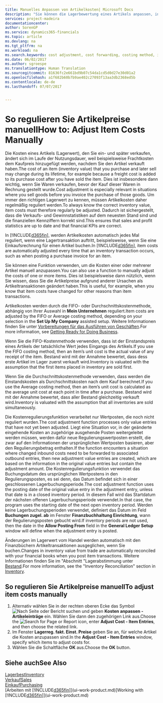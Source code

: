 ```yaml
---
title: Manuelles Anpassen von Artikelkosten| Microsoft Docs
description: "Sie können die Lagerbewertung eines Artikels anpassen, indem Sie die FIFO. oder \" Standard \"oder Durchschnittskostenmethode anwenden, z. B. wenn Artikelkosten für Gründe, die keine Transaktionen betreffen, ändern."
services: project-madeira
documentationcenter: 
author: SorenGP
ms.service: dynamics365-financials
ms.topic: article
ms.devlang: na
ms.tgt_pltfrm: na
ms.workload: na
ms.search.keywords: cost adjustment, cost forwarding, costing method, inventory valuation, costing
ms.date: 06/02/2017
ms.author: sgroespe
ms.translationtype: Human Translation
ms.sourcegitcommit: 81636fc2e661bd9b07c54da1cd5d0d27e30d01a2
ms.openlocfilehash: a1f682b60b7b9ae402c27093f13aa3db2368ed5b
ms.contentlocale: de-de
ms.lasthandoff: 07/07/2017


---
```

# <a name="how-to-adjust-item-costs-manually"></a><span data-ttu-id="6609f-103">So regulieren Sie Artikelpreise manuell</span><span class="sxs-lookup"><span data-stu-id="6609f-103">How to: Adjust Item Costs Manually</span></span>
<span data-ttu-id="6609f-104">Die Kosten eines Artikels (Lagerwert), den Sie ein- und später verkaufen, ändert sich im Laufe der Nutzungsdauer, weil beispielsweise Frachtkosten dem Kaufpreis hinzugefügt werden, nachdem Sie den Artikel verkauft haben.</span><span class="sxs-lookup"><span data-stu-id="6609f-104">The cost of an item (inventory value) that you purchase and later sell may change during its lifetime, for example because a freight cost is added to its purchase cost after you have sold the item.</span></span> <span data-ttu-id="6609f-105">Dies ist insbesondere dann wichtig, wenn Sie Waren verkaufen, bevor der Kauf dieser Waren in Rechnung gestellt wurde.</span><span class="sxs-lookup"><span data-stu-id="6609f-105">Cost adjustment is especially relevant in situations where you sell goods before you invoice the purchase of those goods.</span></span> <span data-ttu-id="6609f-106">Um immer den richtigen Lagerwert zu kennen, müssen Artikelkosten daher regelmäßig reguliert werden.</span><span class="sxs-lookup"><span data-stu-id="6609f-106">To always know the correct inventory value, item costs must therefore regularly be adjusted.</span></span> <span data-ttu-id="6609f-107">Dadurch ist sichergestellt, dass die Verkaufs- und Gewinnstatistiken auf dem neuesten Stand sind und die finanziellen Kennziffern korrekt sind.</span><span class="sxs-lookup"><span data-stu-id="6609f-107">This ensures that sales and profit statistics are up to date and that financial KPIs are correct.</span></span>

<span data-ttu-id="6609f-108">In [!INCLUDE[d365fin](includes/d365fin_md.md)], werden Artikelkosten automatisch jedes Mal reguliert, wenn eine Lagertransaktion auftritt, beispielsweise, wenn Sie eine Einkaufsrechnung für einen Artikel buchen.</span><span class="sxs-lookup"><span data-stu-id="6609f-108">In [!INCLUDE[d365fin](includes/d365fin_md.md)], item costs are automatically adjusted every time that an inventory transaction occurs, such as when posting a purchase invoice for an item.</span></span>

<span data-ttu-id="6609f-109">Sie können eine Funktion verwenden, um die Kosten einer oder mehrerer Artikel manuell anzupassen.</span><span class="sxs-lookup"><span data-stu-id="6609f-109">You can also use a function to manually adjust the costs of one or more items.</span></span> <span data-ttu-id="6609f-110">Dies ist beispielsweise dann nützlich, wenn Sie wissen, dass Sie die Artikelpreise aufgrund anderer Ursachen als Artikeltransaktionen geändert haben.</span><span class="sxs-lookup"><span data-stu-id="6609f-110">This is useful, for example, when you know that item costs have changed for other reasons than item transactions.</span></span>

<span data-ttu-id="6609f-111">Artikelkosten werden durch die FIFO- oder Durchschnittskostenmethode, abhängig von Ihrer Auswahl in **Mein Unternehmen** reguliert.</span><span class="sxs-lookup"><span data-stu-id="6609f-111">Item costs are adjusted by the FIFO or Average costing method, depending on your selection in the **Set Up My Company** assisted setup.</span></span> <span data-ttu-id="6609f-112">Weitere Informationen finden Sie unter [Vorbereitungen für das Ausführen von Geschäften](ui-get-ready-business.md).</span><span class="sxs-lookup"><span data-stu-id="6609f-112">For more information, see [Getting Ready for Doing Business](ui-get-ready-business.md).</span></span>  

<span data-ttu-id="6609f-113">Wenn Sie die FIFO-Kostenmethode verwenden, dass ist der Einstandspreis eines Artikels der tatsächliche Wert jedes Eingangs des Artikels.</span><span class="sxs-lookup"><span data-stu-id="6609f-113">If you use the FIFO costing method, then an item’s unit cost is the actual value of any receipt of the item.</span></span> <span data-ttu-id="6609f-114">Bestand wird mit der Annahme bewertet, dass dess erste Artikel im Lager zuerst verkauft wird.</span><span class="sxs-lookup"><span data-stu-id="6609f-114">Inventory is valuated with the assumption that the first items placed in inventory are sold first.</span></span>

<span data-ttu-id="6609f-115">Wenn Sie die Durchschnittskostenmethode verwenden, dass werden die Einstandskosten als Durchschnittskosten nach dem Kauf berechnet.</span><span class="sxs-lookup"><span data-stu-id="6609f-115">If you use the Average costing method, then an item’s unit cost is calculated as the average unit cost at each point in time after a purchase.</span></span> <span data-ttu-id="6609f-116">Bestand wird mit der Annahme bewertet, dass aller Bestand gleichzeitig verkauft wird.</span><span class="sxs-lookup"><span data-stu-id="6609f-116">Inventory is valuated with the assumption that all inventories are sold simultaneously.</span></span>

<span data-ttu-id="6609f-117">Die Kostenregulierungsfunktion verarbeitet nur Wertposten, die noch nicht reguliert wurden.</span><span class="sxs-lookup"><span data-stu-id="6609f-117">The cost adjustment function processes only value entries that have not yet been adjusted.</span></span> <span data-ttu-id="6609f-118">Liegt eine Situation vor, in der geänderte eingehende Kosten an zugehörige ausgehende Posten weitergeleitet werden müssen, werden dafür neue Regulierungswertposten erstellt, die zwar auf den Informationen der ursprünglichen Wertposten basieren, aber den Regulierungsbetrag enthalten.</span><span class="sxs-lookup"><span data-stu-id="6609f-118">If the function encounters a situation where changed inbound costs need to be forwarded to associated outbound entries, then new adjustment value entries are created, which are based on the information in the original value entries but contain the adjustment amount.</span></span> <span data-ttu-id="6609f-119">Die Kostenregulierungsfunktion verwendet das Buchungsdatum des ursprünglichen Wertpostens in den Regulierungsposten, es sei denn, das Datum befindet sich in einer geschlossenen Lagerbuchungsperiode.</span><span class="sxs-lookup"><span data-stu-id="6609f-119">The cost adjustment function uses the posting date of the original value entry in the adjustment entry, unless that date is in a closed inventory period.</span></span> <span data-ttu-id="6609f-120">In diesem Fall wird das Startdatum der nächsten offenen Lagerbuchungsperiode verwendet.</span><span class="sxs-lookup"><span data-stu-id="6609f-120">In that case, the program uses the starting date of the next open inventory period.</span></span> <span data-ttu-id="6609f-121">Werden keine Lagerbuchungsperioden verwendet, definiert das Datum im Feld **Buchungen zugel. ab** im Fenster **Finanzbuchhaltung Einrichtung**, wann der Regulierungsposten gebucht wird.</span><span class="sxs-lookup"><span data-stu-id="6609f-121">If inventory periods are not used, then the date in the **Allow Posting From** field in the **General Ledger Setup** window will define when the adjustment entry is posted.</span></span>

<span data-ttu-id="6609f-122">Änderungen im Lagerwert vom Handel werden automatisch mit den Finanzbüchern Artikeltransaktionen ausgeglichen, wenn Sie buchen.</span><span class="sxs-lookup"><span data-stu-id="6609f-122">Changes in inventory value from trade are automatically reconciled with your financial books when you post item transactions.</span></span> <span data-ttu-id="6609f-123">Weitere Informationen finden Sie im "Abschnitt "Lagerabstimmung unter [Bestand](inventory-manage-inventory.md).</span><span class="sxs-lookup"><span data-stu-id="6609f-123">For more information, see the "Inventory Reconciliation" section in [Inventory](inventory-manage-inventory.md).</span></span>

## <a name="to-adjust-item-costs-manually"></a><span data-ttu-id="6609f-124">So regulieren Sie Artikelpreise manuell</span><span class="sxs-lookup"><span data-stu-id="6609f-124">To adjust item costs manually</span></span>
1. <span data-ttu-id="6609f-125">Alternativ wählen Sie in der rechten oberen Ecke das Symbol ![Nach Seite oder Bericht suchen](media/ui-search/search_small.png "Nach Seite oder Bericht suchen") und geben **Kosten anpassen - Artikeleinträge** ein. Wählen Sie dann den zugehörigen Link aus.</span><span class="sxs-lookup"><span data-stu-id="6609f-125">Choose the ![Search for Page or Report](media/ui-search/search_small.png "Search for Page or Report icon") icon, enter **Adjust Cost - Item Entries**, and then choose the related link.</span></span>
2. <span data-ttu-id="6609f-126">Im Fenster **Lagerreg. fakt. Einst. Preise** geben Sie an, für welche Artikel die Kosten anzupassen sind.</span><span class="sxs-lookup"><span data-stu-id="6609f-126">In the **Adjust Cost - Item Entries** window, specify which items to adjust costs for.</span></span>
3. <span data-ttu-id="6609f-127">Wählen Sie die Schaltfläche **OK** aus.</span><span class="sxs-lookup"><span data-stu-id="6609f-127">Choose the **OK** button.</span></span>

## <a name="see-also"></a><span data-ttu-id="6609f-128">Siehe auch</span><span class="sxs-lookup"><span data-stu-id="6609f-128">See Also</span></span>
[<span data-ttu-id="6609f-129">Lagerbest</span><span class="sxs-lookup"><span data-stu-id="6609f-129">Inventory</span></span>](inventory-manage-inventory.md)  
[<span data-ttu-id="6609f-130">Verkauf</span><span class="sxs-lookup"><span data-stu-id="6609f-130">Sales</span></span>](sales-manage-sales.md)  
[<span data-ttu-id="6609f-131">Einkauf</span><span class="sxs-lookup"><span data-stu-id="6609f-131">Purchasing</span></span>](purchasing-manage-purchasing.md)  
<span data-ttu-id="6609f-132">[Arbeiten mit [!INCLUDE[d365fin](includes/d365fin_md.md)]](ui-work-product.md)</span><span class="sxs-lookup"><span data-stu-id="6609f-132">[Working with [!INCLUDE[d365fin](includes/d365fin_md.md)]](ui-work-product.md)</span></span>

